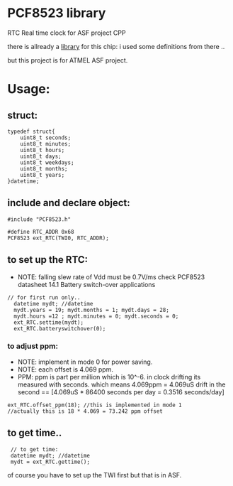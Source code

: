 # PCF8523 library
RTC Real time clock for ASF project CPP

there is allready a [library](https://github.com/SpellFoundry/PCF8523/blob/master/PCF8523.cpp) for this chip:
i used some definitions from there ..

but this project is for ATMEL ASF project.

# Usage:

## struct:
```
typedef struct{
	uint8_t seconds;
	uint8_t minutes;
	uint8_t hours;
	uint8_t days;
	uint8_t weekdays;
	uint8_t months;
	uint8_t years;
}datetime;
```

## include and declare object:
```
#include "PCF8523.h"

#define RTC_ADDR 0x68
PCF8523 ext_RTC(TWI0, RTC_ADDR);
```
## to set up the RTC:
  * NOTE: falling slew rate of Vdd must be 0.7V/ms check PCF8523 datasheet 14.1 Battery switch-over applications
```
// for first run only..
  datetime mydt; //datetime
  mydt.years = 19; mydt.months = 1; mydt.days = 28;
  mydt.hours =12 ; mydt.minutes = 0; mydt.seconds = 0;
  ext_RTC.settime(mydt);
  ext_RTC.batteryswitchover(0);
```
### to adjust ppm:
 * NOTE: implement in mode 0 for power saving. 
 * NOTE: each offset is 4.069 ppm. 
 * PPM: ppm is part per million which is 10^-6. in clock drifting its measured with seconds.
 which means 4.069ppm = 4.069uS drift in the second == [4.069uS * 86400 seconds per day = 0.3516 seconds/day] 
```
ext_RTC.offset_ppm(18); //this is implemented in mode 1
//actually this is 18 * 4.069 = 73.242 ppm offset
```

## to get time.. 
```
 // to get time:
 datetime mydt; //datetime
 mydt = ext_RTC.gettime();
```

of course you have to set up the TWI first but that is in ASF.
